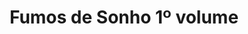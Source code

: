 ---
Numero: 535
title: Fumos de Sonho 1º volume
Autor: Tricia Sullivan
Co-autor: 
Ano-de-Publicacao: 2002
Titulo-original: Dreaming in Smoke
Tradutor: Alexandra Rolão Tavares
Co-tradutor: 
Ano-de-edicao: 1998
alias: Tricia-Sullivan
Autor2-alias: 
Tradutor1-alias: Alexandra-Rolao-Tavares
Tradutor2-alias: 
Titulo-link: 535-Fumos-de-Sonho-1-volume
Capa: António Pedro
pags: 208
Capa-link: Antonio-Pedro
---